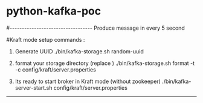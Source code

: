 # python-kafka-poc
#----------------------------------
Produce message in every 5 second

#Kraft mode setup commands  :
1. Generate UUID
./bin/kafka-storage.sh random-uuid

2. format your storage directory (replace <uuid>)
./bin/kafka-storage.sh format -t <uuid> -c config/kraft/server.properties

3. Its ready to start broker in Kraft mode (without zookeeper)
./bin/kafka-server-start.sh config/kraft/server.properties

-----------------------------------